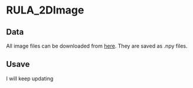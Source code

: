 # RULA_2DImage
## Data 
All image files can be downloaded from [here](https://drive.google.com/drive/folders/1ZElaLTsBjNorSCqxaxzSLM3CwQSqyHmD?usp=sharing). They are saved as .npy files.
## Usave
I will keep updating


